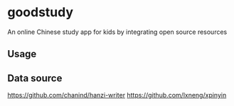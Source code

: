 # goodstudy
An online Chinese study app for kids by integrating open source resources


## Usage

## Data source

https://github.com/chanind/hanzi-writer
https://github.com/lxneng/xpinyin

